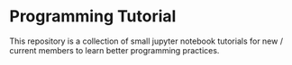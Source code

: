 # **Programming Tutorial**

This repository is a collection of small jupyter notebook tutorials for new / current members to learn better programming practices.
